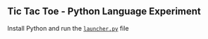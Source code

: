 ## Tic Tac Toe - Python Language Experiment

Install Python and run the [```launcher.py```](https://github.com/al-nafis/python-experiment-tic-tac-toe/blob/main/src/launcher.py) file
